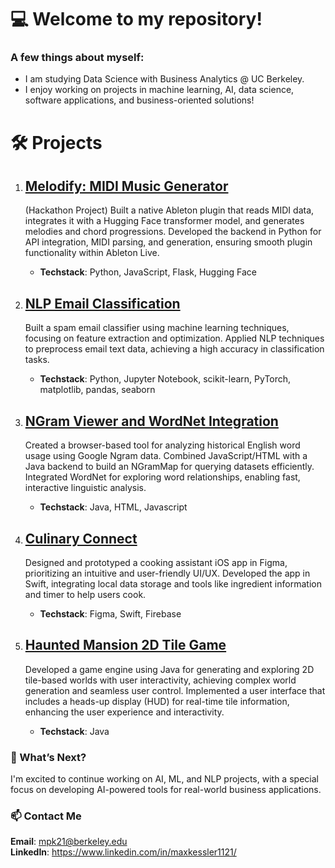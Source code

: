 # 💻 Welcome to my repository!

### A few things about myself:
* I am studying Data Science with Business Analytics @ UC Berkeley.
* I enjoy working on projects in machine learning, AI, data science, software applications, and business-oriented solutions!

# 🛠️ Projects
 1. ## [Melodify: MIDI Music Generator](https://github.com/melodify-ai)

    (Hackathon Project) Built a native Ableton plugin that reads MIDI data, integrates it with a Hugging Face transformer model, and generates melodies and chord progressions.
    Developed the backend in Python for API integration, MIDI parsing, and generation, ensuring smooth plugin functionality within Ableton Live.<br />
    - **Techstack**: Python, JavaScript, Flask, Hugging Face

 2. ## [NLP Email Classification](https://github.com/mkessler21/NLP-Email-Classifier)

    Built a spam email classifier using machine learning techniques, focusing on feature extraction and optimization.
    Applied NLP techniques to preprocess email text data, achieving a high accuracy in classification tasks.<br />
    - **Techstack**: Python, Jupyter Notebook, scikit-learn, PyTorch, matplotlib, pandas, seaborn

 3. ## [NGram Viewer and WordNet Integration](https://github.com/mkessler21/NGram-Wordnet)

    Created a browser-based tool for analyzing historical English word usage using Google Ngram data.
    Combined JavaScript/HTML with a Java backend to build an NGramMap for querying datasets efficiently.
    Integrated WordNet for exploring word relationships, enabling fast, interactive linguistic analysis.<br />
    - **Techstack**: Java, HTML, Javascript

 4. ## [Culinary Connect](https://github.com/SpecialAir123/Cubstart-Final-Project)

    Designed and prototyped a cooking assistant iOS app in Figma, prioritizing an intuitive and user-friendly UI/UX.
    Developed the app in Swift, integrating local data storage and tools like ingredient information and timer to help users cook.<br />
    - **Techstack**: Figma, Swift, Firebase
   
 5. ## [Haunted Mansion 2D Tile Game](https://github.com/mkessler21/Haunted-Mansion)

    Developed a game engine using Java for generating and exploring 2D tile-based worlds with user interactivity, achieving complex world generation and seamless user control. 
    Implemented a user interface that includes a heads-up display (HUD) for real-time tile information, enhancing the user experience and interactivity.<br />
    - **Techstack**: Java

   
### 📝 What’s Next?<br />

I'm excited to continue working on AI, ML, and NLP projects, with a special focus on developing AI-powered tools for real-world business applications.

### 📫 Contact Me<br />
 **Email**: mpk21@berkeley.edu<br />
 **LinkedIn**: https://www.linkedin.com/in/maxkessler1121/ 
